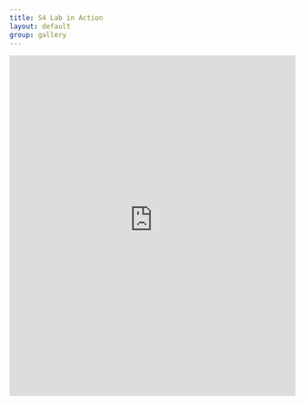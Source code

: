```yaml
---
title: S4 Lab in Action
layout: default
group: gallery
---
```



<!-- # Group Outings
Photos from our group events over the years
{% include carousel.html height="40" unit="%" duration="5" filter="img/outings/" controlposition="90%" indicatorposition="90%" %}

# S4 Lab in Action 
Photos from our field experiments 
{% include carousel.html height="40" unit="%" duration="5" filter="img/action/" controlposition="90%" indicatorposition="90%" %} -->

<iframe src="https://brave-paprika-311.notion.site/ebd/2469387ccfca8016a3cacf26779b6e95?v=2469387ccfca81a28f6d000c85ef85b9" width="100%" height="600" frameborder="0" allowfullscreen />

